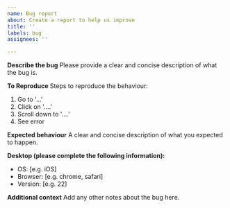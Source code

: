 ```yaml
---
name: Bug report
about: Create a report to help us improve
title: ''
labels: bug
assignees: ''

---
```


**Describe the bug**
Please provide a clear and concise description of what the bug is.

**To Reproduce**
Steps to reproduce the behaviour:
1. Go to '...'
2. Click on '....'
3. Scroll down to '....'
4. See error

**Expected behaviour**
A clear and concise description of what you expected to happen.

**Desktop (please complete the following information):**
 - OS: [e.g. iOS]
 - Browser: [e.g. chrome, safari]
 - Version: [e.g. 22]

**Additional context**
Add any other notes about the bug here.

